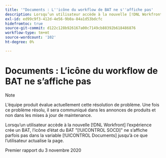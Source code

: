 ```yaml
---
title: '"Documents : L''icône du workflow de BAT ne s''affiche pas'
description: Lorsqu’un utilisateur accède à la nouvelle [!DNL Workfront] l’expérience crée un BAT. L’icône d’état du BAT "SOCD" ne s’affiche parfois pas dans la liste Documents tant que l’utilisateur n’a pas actualisé la page.
exl-id: ed99c9f3-412d-4e56-9b0a-84a1d53bdcfc
hidefromtoc: true
source-git-commit: d122c128b926167a00c7149cb88392b618486876
workflow-type: tm+mt
source-wordcount: '102'
ht-degree: 0%

---
```


# Documents : L’icône du workflow de BAT ne s’affiche pas

>[!NOTE]
>
>L’équipe produit évalue actuellement cette résolution de problème. Une fois ce problème résolu, il sera communiqué dans les annonces de produits et non dans les mises à jour de maintenance.

Lorsqu’un utilisateur accède à la nouvelle [!DNL Workfront] l’expérience crée un BAT, l’icône d’état du BAT &quot;[!UICONTROL SOCD]&quot; ne s’affiche parfois pas dans la variable [!UICONTROL Documents] jusqu’à ce que l’utilisateur actualise la page.

Premier rapport du 3 novembre 2020
